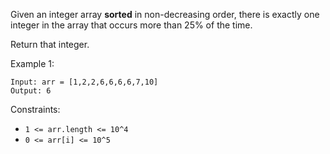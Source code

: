 Given an integer array **sorted** in non-decreasing order, there is exactly one integer in the array that occurs more than 25% of the time.

Return that integer.

 

Example 1:
```
Input: arr = [1,2,2,6,6,6,6,7,10]
Output: 6
```

Constraints:

- `1 <= arr.length <= 10^4`
- `0 <= arr[i] <= 10^5`